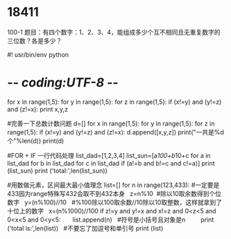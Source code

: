 # 18411
100-1
题目：有四个数字：1、2、3、4，能组成多少个互不相同且无重复数字的三位数？各是多少？



#! usr/bin/env python
# -*- coding:UTF-8  -*-


for x in range(1,5):
    for y in range(1,5):
        for z in range(1,5):
            if (x!=y) and (y!=z) and (z!=x):
                print x,y,z


#完善一下总数计数问题
d=[]
for x in range(1,5):
    for y in range(1,5):
        for z in range(1,5):
            if (x!=y) and (y!=z) and (z!=x):
                d.append([x,y,z])
print("一共是%d个"%len(d))
print(d)



#FOR + IF 一行代码处理
list_dad=[1,2,3,4]
list_sun=[a*100+b*10+c for a in list_dad for b in list_dad for c in list_dad if (a!=b and b!=c and c!=a)]
print (list_sun)
print ('total:',len(list_sun))




#用数做元素，区间最大最小值理念
list=[]
for n in range(123,433): #一定要是433因为range特殊写432会取不到432本身
    z=n%10  #除以10取余数得到个位数字
    y=(n%100)//10   #%100除以100取余数//10除以10取整数，这样就拿到了十位上的数字
    x=(n%1000)//100
    if z!=y and y!=x and x!=z and 0<z<5 and 0<x<5 and 0<y<5:
        list.append(n)   #符号是小括号且对象是n
        
print ('total is:',len(list))   #不要忘了加逗号和单引号
print (list)









